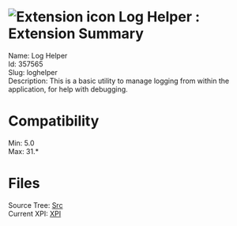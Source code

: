 # ![Extension icon](https://addons.thunderbird.net/static/img/addon-icons/default-64.png) Log Helper : Extension Summary

Name: Log Helper  
Id: 357565  
Slug: loghelper  
Description: This is a basic utility to manage logging from within the application, for help with debugging.
  

# Compatibility
Min: 5.0  
Max: 31.*  

# Files

Source Tree: [Src](C:/Dev/Thunderbird/ThunderKdB/xall/xOther/357565-loghelper/src)  
Current XPI: [XPI](C:/Dev/Thunderbird/ThunderKdB/xall/xOther/357565-loghelper/xpi)  



